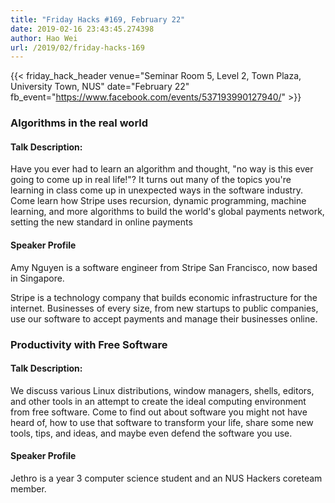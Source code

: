 ```yaml
---
title: "Friday Hacks #169, February 22"
date: 2019-02-16 23:43:45.274398
author: Hao Wei
url: /2019/02/friday-hacks-169
---
```


{{< friday_hack_header
    venue="Seminar Room 5, Level 2, Town Plaza, University Town, NUS"
    date="February 22"
    fb_event="https://www.facebook.com/events/537193990127940/" >}}

### Algorithms in the real world

#### Talk Description:

Have you ever had to learn an algorithm and thought, "no way is this ever going to come up in real life!"? It turns out many of the topics you're learning in class come up in unexpected ways in the software industry. Come learn how Stripe uses recursion, dynamic programming, machine learning, and more algorithms to build the world's global payments network, setting the new standard in online payments

#### Speaker Profile

Amy Nguyen is a software engineer from Stripe San Francisco, now based in Singapore.

Stripe is a technology company that builds economic infrastructure for the internet. Businesses of every size, from new startups to public companies, use our software to accept payments and manage their businesses online.

### Productivity with Free Software

#### Talk Description:

We discuss various Linux distributions, window managers, shells, editors, and other tools in an attempt to create the ideal computing environment from free software. Come to find out about software you might not have heard of, how to use that software to transform your life, share some new tools, tips, and ideas, and maybe even defend the software you use.

#### Speaker Profile

Jethro is a year 3 computer science student and an NUS Hackers coreteam member.


